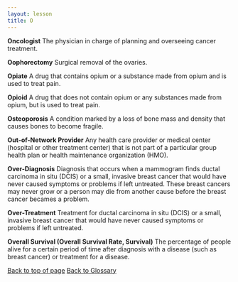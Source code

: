 ```yaml
---
layout: lesson
title: O
---
```


<a name="top"></a>

**Oncologist** 
The physician in charge of planning and overseeing cancer treatment.

**Oophorectomy** 
Surgical removal of the ovaries.

**Opiate** 
A drug that contains opium or a substance made from opium and is used to treat pain.

**Opioid** 
A drug that does not contain opium or any substances made from opium, but is used to treat pain.

**Osteoporosis** 
A condition marked by a loss of bone mass and density that causes bones to become fragile.

**Out-of-Network Provider** 
Any health care provider or medical center (hospital or other treatment center) that is not part of a particular group health plan or health maintenance organization (HMO).

**Over-Diagnosis** 
Diagnosis that occurs when a mammogram finds ductal carcinoma in situ (DCIS) or a small, invasive breast cancer that would have never caused symptoms or problems if left untreated. These breast cancers may never grow or a person may die from another cause before the breast cancer becames a problem.

**Over-Treatment** 
Treatment for ductal carcinoma in situ (DCIS) or a small, invasive breast cancer that would have never caused symptoms or problems if left untreated.
 
**Overall Survival (Overall Survival Rate, Survival)** 
The percentage of people alive for a certain period of time after diagnosis with a disease (such as breast cancer) or treatment for a disease.

<a href="#top">Back to top of page</a>
<a href="https://scnslabutsa.github.io/myhthelperEduContent/Glossary/index.html">Back to Glossary</a>

